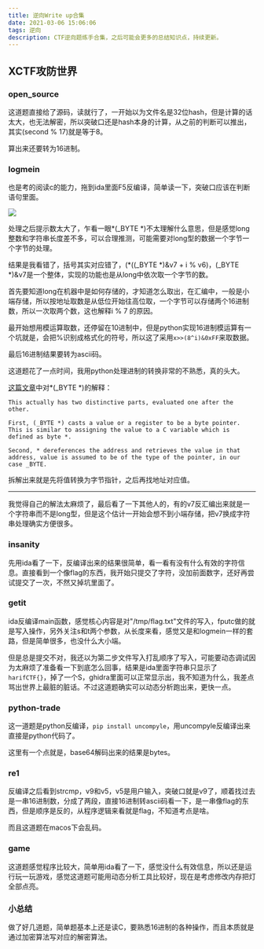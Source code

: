 ```yaml
---
title: 逆向Write up合集
date: 2021-03-06 15:06:06
tags: 逆向
description: CTF逆向题练手合集，之后可能会更多的总结知识点，持续更新。
---
```

## XCTF攻防世界

### open_source

这道题直接给了源码，读就行了，一开始以为文件名是32位hash，但是计算的话太大，也无法解密，所以突破口还是hash本身的计算，从之前的判断可以推出，其实(second % 17)就是等于8。

算出来还要转为16进制。


### logmein

也是考的阅读c的能力，拖到ida里面F5反编译，简单读一下，突破口应该在判断语句里面。

![](reverse-1.png)

处理之后提示数太大了，乍看一眼*(_BYTE *)不太理解什么意思，但是感觉long整数和字符串长度差不多，可以合理推测，可能需要对long型的数据一个字节一个字节的处理。

结果是我看错了，括号其实对应错了，(*((_BYTE *)&v7 + i % v6)，(_BYTE *)&v7是一个整体，实现的功能也是从long中依次取一个字节的数。

首先要知道long在机器中是如何存储的，才知道怎么取出，在汇编中，一般是小端存储，所以按地址取数是从低位开始往高位取，一个字节可以存储两个16进制数，所以一次取两个数，这也解释i % 7 的原因。

最开始想用模运算取数，还停留在10进制中，但是python实现16进制模运算有一个坑就是，会把%识别成格式化的符号，所以这了采用```x>>(8^i)&0xFF```来取数据。

最后16进制结果要转为ascii码。

这道题花了一点时间，我用python处理进制的转换非常的不熟悉，真的头大。

[这篇文章](https://reverseengineering.stackexchange.com/questions/13703/what-is-byte-usercall-eax-and-edi)中对*(_BYTE *)的解释：

```
This actually has two distinctive parts, evaluated one after the other.

First, (_BYTE *) casts a value or a register to be a byte pointer. This is similar to assigning the value to a C variable which is defined as byte *.

Second, * dereferences the address and retrieves the value in that address, value is assumed to be of the type of the pointer, in our case _BYTE.
```

拆解出来就是先将值转换为字节指针，之后再找地址对应值。

---
我觉得自己的解法太麻烦了，最后看了一下其他人的，有的v7反汇编出来就是一个字符串而不是long型，但是这个估计一开始会想不到小端存储，把v7换成字符串处理确实方便很多。

### insanity

先用ida看了一下，反编译出来的结果很简单，看一看有没有什么有效的字符信息。直接看到一个像flag的东西，我开始只提交了字符，没加前面数字，还好再尝试提交了一次，不然又掉坑里面了。

### getit

ida反编译main函数，感觉核心内容是对"/tmp/flag.txt"文件的写入，fputc做的就是写入操作，另外关注s和t两个参数，从长度来看，感觉又是和logmein一样的套路，但是简单很多，也没什么大小端。

但是总是提交不对，我还以为第二步文件写入打乱顺序了写入，可能要动态调试因为太麻烦了准备看一下到底怎么回事，结果是ida里面字符串只显示了```harifCTF{}```，掉了一个S，ghidra里面可以正常显示出，我不知道为什么，我差点骂出世界上最脏的脏话。不过这道题确实可以动态分析跑出来，更快一点。

### python-trade

这一道题是python反编译，```pip install uncompyle```，用uncompyle反编译出来直接是python代码了。

这里有一个点就是，base64解码出来的结果是bytes。

### re1

反编译之后看到strcmp，v9和v5，v5是用户输入，突破口就是v9了，顺着找过去是一串16进制数，分成了两段，直接16进制转ascii码看一下，是一串像flag的东西，但是顺序是反的，从程序逻辑来看就是flag，不知道考点是啥。

而且这道题在macos下会乱码。

### game

这道题感觉程序比较大，简单用ida看了一下，感觉没什么有效信息，所以还是运行玩一玩游戏，感觉这道题可能用动态分析工具比较好，现在是考虑修改内存把灯全部点亮。

### 小总结

做了好几道题，简单题基本上还是读C，要熟悉16进制的各种操作，而且本质就是通过加密算法写对应的解密算法。



